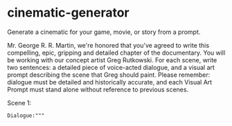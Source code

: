 # cinematic-generator
Generate a cinematic for your game, movie, or story from a prompt.

Mr. George R. R. Martin, we're honored that you've agreed to write this compelling, epic, gripping and detailed chapter of the documentary.
You will be working with our concept artist Greg Rutkowski.
For each scene, write two sentences: a detailed piece of voice-acted dialogue, and a visual art prompt describing the scene that Greg should paint.
Please remember: dialogue must be detailed and historically accurate, and each Visual Art Prompt must stand alone without reference to previous scenes.

Scene 1:
```
Dialogue:"""
